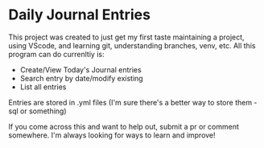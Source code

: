 # Daily Journal Entries
This project was created to just get my first taste maintaining a project, using VScode, and learning git, understanding branches, venv, etc. 
All this program can do currenltiy is:
- Create/View Today's Journal entries
- Search entry by date/modify existing
- List all entries

Entries are stored in .yml files (I'm sure there's a better way to store them -sql or something)

If you come across this and want to help out, submit a pr or comment somewhere. I'm always looking for ways to learn and improve!
